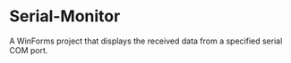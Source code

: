 # Serial-Monitor
A WinForms project that displays the received data from a specified serial COM port.
